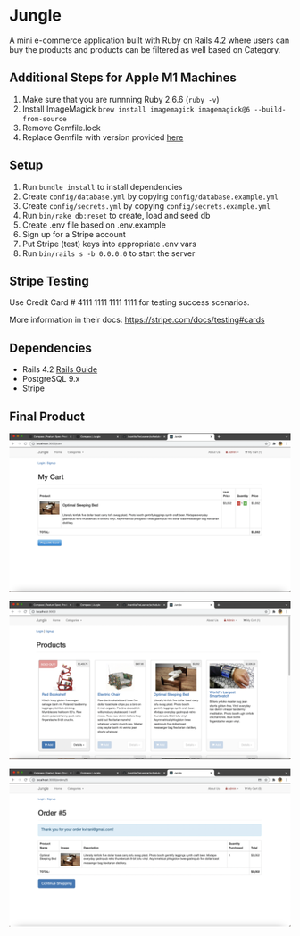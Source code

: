 # Jungle

A mini e-commerce application built with Ruby on Rails 4.2 where users can buy the products and products can be filtered as well based on Category.

## Additional Steps for Apple M1 Machines

1. Make sure that you are runnning Ruby 2.6.6 (`ruby -v`)
1. Install ImageMagick `brew install imagemagick imagemagick@6 --build-from-source`
2. Remove Gemfile.lock
3. Replace Gemfile with version provided [here](https://gist.githubusercontent.com/FrancisBourgouin/831795ae12c4704687a0c2496d91a727/raw/ce8e2104f725f43e56650d404169c7b11c33a5c5/Gemfile)

## Setup

1. Run `bundle install` to install dependencies
2. Create `config/database.yml` by copying `config/database.example.yml`
3. Create `config/secrets.yml` by copying `config/secrets.example.yml`
4. Run `bin/rake db:reset` to create, load and seed db
5. Create .env file based on .env.example
6. Sign up for a Stripe account
7. Put Stripe (test) keys into appropriate .env vars
8. Run `bin/rails s -b 0.0.0.0` to start the server

## Stripe Testing

Use Credit Card # 4111 1111 1111 1111 for testing success scenarios.

More information in their docs: <https://stripe.com/docs/testing#cards>

## Dependencies

* Rails 4.2 [Rails Guide](http://guides.rubyonrails.org/v4.2/)
* PostgreSQL 9.x
* Stripe

## Final Product

!["Screenshot of adding item to cart"](https://github.com/AvantikaTheLearner/jungle-rails/blob/master/docs/Item_added_to_cart.png?raw=true)

!["Screenshot of item being Sold Out"](https://github.com/AvantikaTheLearner/jungle-rails/blob/master/docs/Sold_out.png?raw=true)

!["Screenshot of order details page after placing the order"](https://github.com/AvantikaTheLearner/jungle-rails/blob/master/docs/Placed_order_details.png?raw=true)